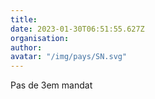 ```yaml
---
title: 
date: 2023-01-30T06:51:55.627Z
organisation: 
author: 
avatar: "/img/pays/SN.svg"
---
```


Pas de 3em mandat 